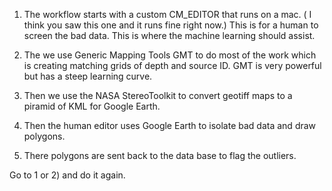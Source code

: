 1)  The workflow starts with a custom CM_EDITOR that runs on a mac.  ( I think you saw this one and it runs fine right now.)   This is for a human to screen the bad data.  This is where the machine learning should assist.

2) The we use Generic Mapping Tools GMT to do most of the work which is creating matching grids of depth and source ID. GMT is very powerful but has a steep learning curve.

3) Then we use the NASA StereoToolkit to convert geotiff maps to a piramid of KML for Google Earth.

5) Then the human editor uses Google Earth to isolate bad data and draw polygons.

6) There polygons are sent back to the data base to flag the outliers.

Go to 1 or 2) and do it again.

